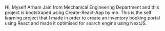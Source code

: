 Hi,
Myself Arham Jain from Mechanical Engineering Department and this project is bootstraped using Create-React-App by me.
This is the self learning project that I made in order to create an inventory booking portal using React and made it optimised for search engine using NextJS.